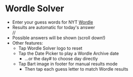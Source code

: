 # Wordle Solver
<ul>
  <li>Enter your guess words for NYT <a href="https://www.nytimes.com/games/wordle/index.html">Wordle</a></li>
  <li>Results are automatic for today's answer</li>
  //
  <!-- <li style="list-style-type: none;"><! -- could not make CSS selector styling work-- >
    <ul style="padding-inline-start: 20px !important;"><! -- could not make CSS selector styling work-- >
      <li>Black:&nbsp;&nbsp;&nbsp;exclude letter</li>
      <li>Yellow:&nbsp;include letter, wrong position</li>
      <li>Green:&nbsp;&nbsp;include letter, correct position</li>
    </ul>
  </li>
  // -->
  <li>Possible answers will be shown (scroll down!)</li>
  <li>Other features:</li>
  <li style="list-style-type: none;"><!-- could not make CSS selector styling work-->
    <ul style="padding-inline-start: 20px !important;"><!-- could not make CSS selector styling work-->
      <li>Tap Wordle Solver logo to reset</li>
      <li>Tap the Date Picker to play a Wordle Archive date</li>
      <li style="list-style-type: none;"><!-- could not make CSS selector styling work-->
        <ul style="padding-inline-start: 20px !important;"><!-- could not make CSS selector styling work-->
          <li>...or the day# to choose day directly</li>
        </ul>
      </li>
      <li>Tap Bart image in footer for manual results mode</li>
      <li style="list-style-type: none;"><!-- could not make CSS selector styling work-->
        <ul style="padding-inline-start: 20px !important;"><!-- could not make CSS selector styling work-->
          <li>Then tap each guess letter to match Wordle results</li>
        </ul>
      </li>
    </ul>
  </li>
</ul>